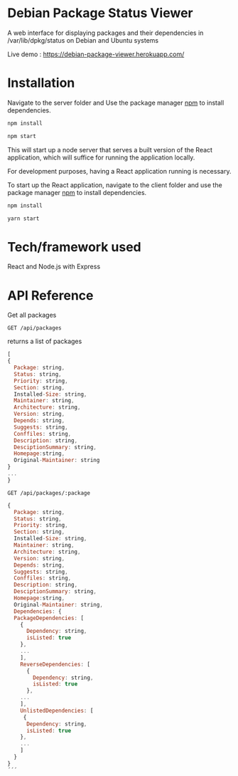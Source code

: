 # Debian Package Status Viewer
A web interface for displaying packages and their dependencies in /var/lib/dpkg/status on Debian and Ubuntu systems

Live demo : https://debian-package-viewer.herokuapp.com/

# Installation

Navigate to the server folder and Use the package manager [npm](https://www.npmjs.com/) to install dependencies.

```bash
npm install
```

```bash
npm start
```

This will start up a node server that serves a built version of the React application, which will suffice for running the application locally. 

For development purposes, having a React application running is necessary.

To start up the React application, navigate to the client folder and use the package manager [npm](https://www.npmjs.com/) to install dependencies.

```bash
npm install
```

```bash
yarn start
```

# Tech/framework used 
React and Node.js with Express

# API Reference

Get all packages

```http
GET /api/packages
```
returns a list of packages
```javascript
[
{
  Package: string,
  Status: string,
  Priority: string,
  Section: string,
  Installed-Size: string,
  Maintainer: string,
  Architecture: string,
  Version: string,
  Depends: string,
  Suggests: string,
  Conffiles: string,
  Description: string,
  DesciptionSummary: string,
  Homepage:string,
  Original-Maintainer: string
}
...
}
```


```http
GET /api/packages/:package
```


```javascript
{
  Package: string,
  Status: string,
  Priority: string,
  Section: string,
  Installed-Size: string,
  Maintainer: string,
  Architecture: string,
  Version: string,
  Depends: string,
  Suggests: string,
  Conffiles: string,
  Description: string,
  DesciptionSummary: string,
  Homepage:string,
  Original-Maintainer: string,
  Dependencies: {
  PackageDependencies: [
    {
      Dependency: string,
      isListed: true
    },
    ...
    ],
    ReverseDependencies: [    
      {
        Dependency: string,
        isListed: true
      },
    ... 
    ],
    UnlistedDependencies: [ 
     {
      Dependency: string,
      isListed: true
    },
    ...
    ]
  }
}
´´´



